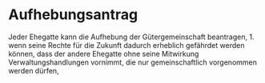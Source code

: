 # Aufhebungsantrag

Jeder Ehegatte kann die Aufhebung der Gütergemeinschaft beantragen,  1.
 wenn seine Rechte für die Zukunft dadurch erheblich gefährdet werden können, dass der andere Ehegatte ohne seine Mitwirkung Verwaltungshandlungen vornimmt, die nur gemeinschaftlich vorgenommen werden dürfen,